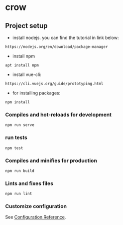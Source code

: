 # crow

## Project setup
- install nodejs. you can find the tutorial in link below:
```
https://nodejs.org/en/download/package-manager
```

- install npm 
```
apt install npm 
```

- install vue-cli:
```
https://cli.vuejs.org/guide/prototyping.html
```

- for installing packages:
```
npm install
```

### Compiles and hot-reloads for development
```
npm run serve
```

### run tests
```
npm test
```

### Compiles and minifies for production
```
npm run build
```

### Lints and fixes files
```
npm run lint
```

### Customize configuration
See [Configuration Reference](https://cli.vuejs.org/config/).
